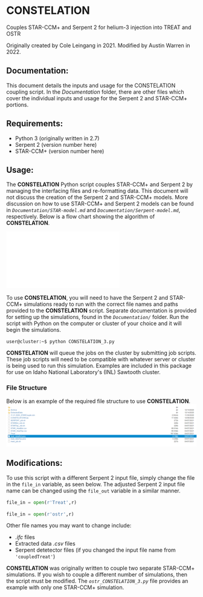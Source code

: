 # CONSTELATION
Couples STAR-CCM+ and Serpent 2 for helium-3 injection into TREAT and OSTR


Originally created by Cole Leingang in 2021. Modified by Austin Warren in 2022.

## Documentation:
This document details the inputs and usage for the CONSTELATION coupling script. In the *Documentation* folder, there are other files which cover the individual inputs and usage for the Serpent 2 and STAR-CCM+ portions.

## Requirements:
- Python 3 (originally written in 2.7)
- Serpent 2 (version number here)
- STAR-CCM+ (version number here)

## Usage:
The **CONSTELATION** Python script couples STAR-CCM+ and Serpent 2 by managing the interfacing files and re-formatting data. This document will not discuss the creation of the Serpent 2 and STAR-CCM+ models. More discussion on how to use STAR-CCM+ and Serpent 2 models can be found in *`Documentation/STAR-model.md`* and *`Documentation/Serpent-model.md`*, respectively. Below is a flow chart showing the algorithm of **CONSTELATION**.

![**CONSTELATION** Algorithm](Documentation/pics/constelation-algorithm.pdf)

To use **CONSTELATION**, you will need to have the Serpent 2 and STAR-CCM+ simulations ready to run with the correct file names and paths provided to the **CONSTELATION** script. Separate documentation is provided for setting up the simulations, found in the *`Documentation/`* folder. Run the script with Python on the computer or cluster of your choice and it will begin the simulations. 
```console
user@cluster:~$ python CONSTELATION_3.py
```
**CONSTELATION** will queue the jobs on the cluster by submitting job scripts. These job scripts will need to be compatible with whatever server or cluster is being used to run this simulation. Examples are included in this package for use on Idaho National Laboratory's (INL) Sawtooth cluster.
### File Structure
Below is an example of the required file structure to use **CONSTELATION**.
![Example File Structure](Documentation/pics/serpent2-files.png)


## Modifications:
To use this script with a different Serpent 2 input file, simply change the file in the `file_in` variable, as seen below. The adjusted Serpent 2 input file name can be changed using the `file_out` variable in a similar manner.
```python
file_in = open(r'Treat',r)
```
```python
file_in = open(r'ostr',r)
```
Other file names you may want to change include:
- *.ifc* files
- Extracted data *.csv* files
- Serpent detetector files (if you changed the input file name from `'coupledTreat'`)

**CONSTELATION** was originally written to couple two separate STAR-CCM+ simulations. If you wish to couple a different number of simulations, then the script must be modified. The *`ostr_CONSTELATION_3.py`* file provides an example with only one STAR-CCM+ simulation.